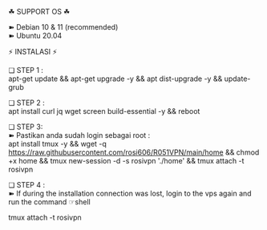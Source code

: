 ☘ SUPPORT OS ☘  
  
➽ Debian 10 & 11 (recommended)   
➽ Ubuntu 20.04   

⚡️ INSTALASI ⚡️     

❏ STEP 1 :    
apt-get update && apt-get upgrade -y && apt dist-upgrade -y && update-grub

❏ STEP 2 :    
apt install curl jq wget screen build-essential -y && reboot

❏ STEP 3:    
➽ Pastikan anda sudah login sebagai root :    
apt install tmux -y && wget -q https://raw.githubusercontent.com/rosi606/R051VPN/main/home && chmod +x home && tmux new-session -d -s rosivpn './home' && tmux attach -t rosivpn

❏ STEP 4 :     
➽ If during the installation connection was lost, login to the vps again and run the command ☞shell

tmux attach -t rosivpn
